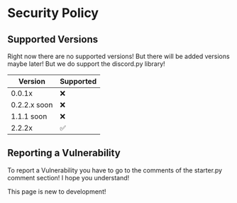 # Security Policy

## Supported Versions

Right now there are no supported versions!
But there will be added versions maybe later!
But we do support the discord.py library!

| Version | Supported          |
| ------- | ------------------ |
| 0.0.1x   | ❌ |
| 0.2.2.x soon   | ❌                |
| 1.1.1 soon   | ❌ |
| 2.2.2x   | ✅                |

## Reporting a Vulnerability

To report a Vulnerability you have to go to the comments of the starter.py comment section!
I hope you understand!

This page is new to development!
